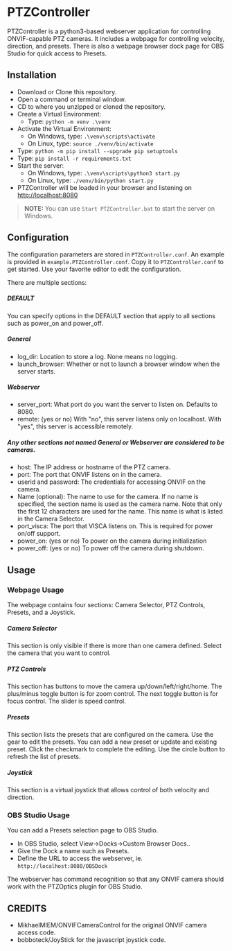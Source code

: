 # PTZController

PTZController is a python3-based webserver application for controlling ONVIF-capable PTZ cameras.
It includes a webpage for controlling velocity, direction, and presets. There is also a webpage browser dock page for OBS Studio for quick access to Presets.

## Installation
* Download or Clone this repository.
* Open a command or terminal window.
* CD to where you unzipped or cloned the repository.
* Create a Virtual Environment:
    * Type: `python -m venv .\venv`
* Activate the Virtual Environment:
    * On Windows, type: `.\venv\scripts\activate`
    * On Linux, type: `source ./venv/bin/activate`
* Type: `python -m pip install --upgrade pip setuptools`
* Type: `pip install -r requirements.txt`
* Start the server: 
    * On Windows, type: `.\venv\scripts\python3 start.py`
    * On Linux, type: `./venv/bin/python start.py`
* PTZController will be loaded in your browser and listening on <http://localhost:8080>
> **NOTE:** You can use `Start PTZController.bat` to start the server on Windows.

## Configuration
The configuration parameters are stored in `PTZController.conf`.
An example is provided in `example.PTZController.conf`. Copy it to `PTZController.conf` to get started.
Use your favorite editor to edit the configuration.

There are multiple sections:
##### DEFAULT
You can specify options in the DEFAULT section that apply to all sections such as power_on and power_off.

##### General
* log_dir: Location to store a log. None means no logging.
* launch_browser: Whether or not to launch a browser window when the server starts.

##### Webserver
* server_port: What port do you want the server to listen on. Defaults to 8080.
* remote: (yes or no) With "no", this server listens only on localhost. With "yes", this server is accessible remotely.

##### Any other sections not named General or Webserver are considered to be cameras.
* host: The IP address or hostname of the PTZ camera.
* port: The port that ONVIF listens on in the camera.
* userid and password: The credentials for accessing ONVIF on the camera.
* Name (optional): The name to use for the camera. If no name is specified, the section name is used as the camera name. Note that only the first 12 characters are used for the name. This name is what is listed in the Camera Selector.
* port_visca: The port that VISCA listens on. This is required for power on/off support.
* power_on: (yes or no) To power on the camera during initialization
* power_off: (yes or no) To power off the camera during shutdown.

## Usage
### Webpage Usage
The webpage contains four sections: Camera Selector, PTZ Controls, Presets, and a Joystick.

##### Camera Selector
This section is only visible if there is more than one camera defined. Select the camera that you want to control.

##### PTZ Controls
This section has buttons to move the camera up/down/left/right/home.
The plus/minus toggle button is for zoom control.
The next toggle button is for focus control. 
The slider is speed control.

##### Presets
This section lists the presets that are configured on the camera.
Use the gear to edit the presets. You can add a new preset or update and existing preset. Click the checkmark to complete the editing. 
Use the circle button to refresh the list of presets.

##### Joystick
This section is a virtual joystick that allows control of both velocity and direction.

### OBS Studio Usage
You can add a Presets selection page to OBS Studio.

* In OBS Studio, select View->Docks->Custom Browser Docs..
* Give the Dock a name such as Presets.
* Define the URL to access the webserver, ie. `http://localhost:8080/OBSDock`

The webserver has command recognition so that any ONVIF camera should work with the PTZOptics plugin for OBS Studio.

## CREDITS
* MikhaelMIEM/ONVIFCameraControl for the original ONVIF camera access code.
* bobboteck/JoyStick for the javascript joystick code. 